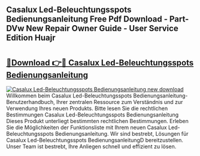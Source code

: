 ## Casalux Led-Beleuchtungsspots Bedienungsanleitung Free Pdf Download - Part-DVw New Repair Owner Guide - User Service Edition Huajr

# <h2><a href="http://df4q2f.blite.top/?on=Casalux+Led-Beleuchtungsspots+Bedienungsanleitung">🔗Download 👉🔴 Casalux Led-Beleuchtungsspots Bedienungsanleitung</a></h2>

[![Casalux Led-Beleuchtungsspots Bedienungsanleitung new download](https://i.imgur.com/lujVjoI.png)](http://df4q2f.blite.top/?on=Casalux+Led-Beleuchtungsspots+Bedienungsanleitung)
Willkommen beim Casalux Led-Beleuchtungsspots Bedienungsanleitung-Benutzerhandbuch, Ihrer zentralen Ressource zum Verständnis und zur Verwendung Ihres neuen Produkts. Bitte lesen Sie die rechtlichen Bestimmungen Casalux Led-Beleuchtungsspots Bedienungsanleitung Dieses Produkt unterliegt bestimmten rechtlichen Bestimmungen. Erleben Sie die Möglichkeiten der Funktionsliste mit Ihrem neuen Casalux Led-Beleuchtungsspots Bedienungsanleitung. Wir sind bestrebt, Lösungen für Casalux Led-Beleuchtungsspots BedienungsanleitungD bereitzustellen. Unser Team ist bestrebt, Ihre Anliegen schnell und effizient zu lösen.
